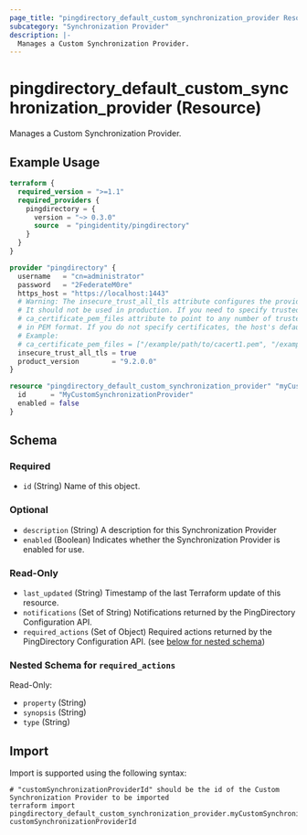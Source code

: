 ```yaml
---
page_title: "pingdirectory_default_custom_synchronization_provider Resource - terraform-provider-pingdirectory"
subcategory: "Synchronization Provider"
description: |-
  Manages a Custom Synchronization Provider.
---
```


# pingdirectory_default_custom_synchronization_provider (Resource)

Manages a Custom Synchronization Provider.

## Example Usage

```terraform
terraform {
  required_version = ">=1.1"
  required_providers {
    pingdirectory = {
      version = "~> 0.3.0"
      source  = "pingidentity/pingdirectory"
    }
  }
}

provider "pingdirectory" {
  username   = "cn=administrator"
  password   = "2FederateM0re"
  https_host = "https://localhost:1443"
  # Warning: The insecure_trust_all_tls attribute configures the provider to trust any certificate presented by the PingDirectory server.
  # It should not be used in production. If you need to specify trusted CA certificates, use the
  # ca_certificate_pem_files attribute to point to any number of trusted CA certificate files
  # in PEM format. If you do not specify certificates, the host's default root CA set will be used.
  # Example:
  # ca_certificate_pem_files = ["/example/path/to/cacert1.pem", "/example/path/to/cacert2.pem"]
  insecure_trust_all_tls = true
  product_version        = "9.2.0.0"
}

resource "pingdirectory_default_custom_synchronization_provider" "myCustomSynchronizationProvider" {
  id      = "MyCustomSynchronizationProvider"
  enabled = false
}
```

<!-- schema generated by tfplugindocs -->
## Schema

### Required

- `id` (String) Name of this object.

### Optional

- `description` (String) A description for this Synchronization Provider
- `enabled` (Boolean) Indicates whether the Synchronization Provider is enabled for use.

### Read-Only

- `last_updated` (String) Timestamp of the last Terraform update of this resource.
- `notifications` (Set of String) Notifications returned by the PingDirectory Configuration API.
- `required_actions` (Set of Object) Required actions returned by the PingDirectory Configuration API. (see [below for nested schema](#nestedatt--required_actions))

<a id="nestedatt--required_actions"></a>
### Nested Schema for `required_actions`

Read-Only:

- `property` (String)
- `synopsis` (String)
- `type` (String)

## Import

Import is supported using the following syntax:

```shell
# "customSynchronizationProviderId" should be the id of the Custom Synchronization Provider to be imported
terraform import pingdirectory_default_custom_synchronization_provider.myCustomSynchronizationProvider customSynchronizationProviderId
```

